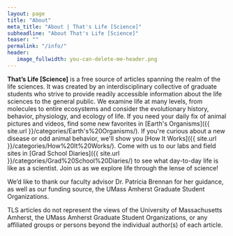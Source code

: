 ```yaml
---
layout: page
title: "About"
meta_title: "About | That's Life [Science]"
subheadline: "About That's Life [Science]"
teaser: ""
permalink: "/info/"
header:
   image_fullwidth: you-can-delete-me-header.png
---
```

**That’s Life [Science]** is a free source of articles spanning the realm of the life sciences. It was created by an interdisciplinary collective of graduate students who strive to provide readily accessible information about the life sciences to the general public. We examine life at many levels, from molecules to entire ecosystems and consider the evolutionary history, behavior, physiology, and ecology of life. If you need your daily fix of animal pictures and videos, find some new favorites in [Earth's Organisms]({{ site.url }}/categories/Earth's%20Organisms/). If you're curious about a new disease or odd animal behavior, we'll show you [How It Works]({{ site.url }}/categories/How%20It%20Works/). Come with us to our labs and field sites in [Grad School Diaries]({{ site.url }}/categories/Grad%20School%20Diaries/) to see what day-to-day life is like as a scientist. Join us as we explore life through the lense of science!  

We’d like to thank our faculty advisor Dr. Patricia Brennan for her guidance, as well as our funding source, the UMass Amherst Graduate Student Organizations. 

TLS articles do not represent the views of the University of Massachusetts Amherst, the UMass Amherst Graduate Student Organizations, or any affiliated groups or persons beyond the individual author(s) of each article.


